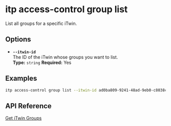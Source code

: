 # itp access-control group list

List all groups for a specific iTwin.

## Options

- **`--itwin-id`**  
  The ID of the iTwin whose groups you want to list.  
  **Type:** `string` **Required:** Yes

## Examples

```bash
itp access-control group list --itwin-id ad0ba809-9241-48ad-9eb0-c8038c1a1d51
```

## API Reference

[Get iTwin Groups](https://developer.bentley.com/apis/access-control-v2/operations/get-itwin-groups/)
